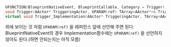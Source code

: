```cpp
UFUNCTION(BlueprintNativeEvent, BlueprintCallable, Category = Trigger)
void Trigger(AActor* TriggeringActor, UPARAM(ref) TArray<AActor*>& TriggerTargets);
virtual void Trigger_Implementation(AActor* TriggeringActor, TArray<AActor*>& TriggerTargets);
```
위에 보이는 것 처럼 `UPARAM(ref)` 을 레퍼런스 앞에 선언해 주면 된다. BlueprintNativeEvent의 경우 Implementation함수에는 `UPARAM(ref)` 을 선언하지 않아도 된다.(하면 안되는지는 아직 모름)